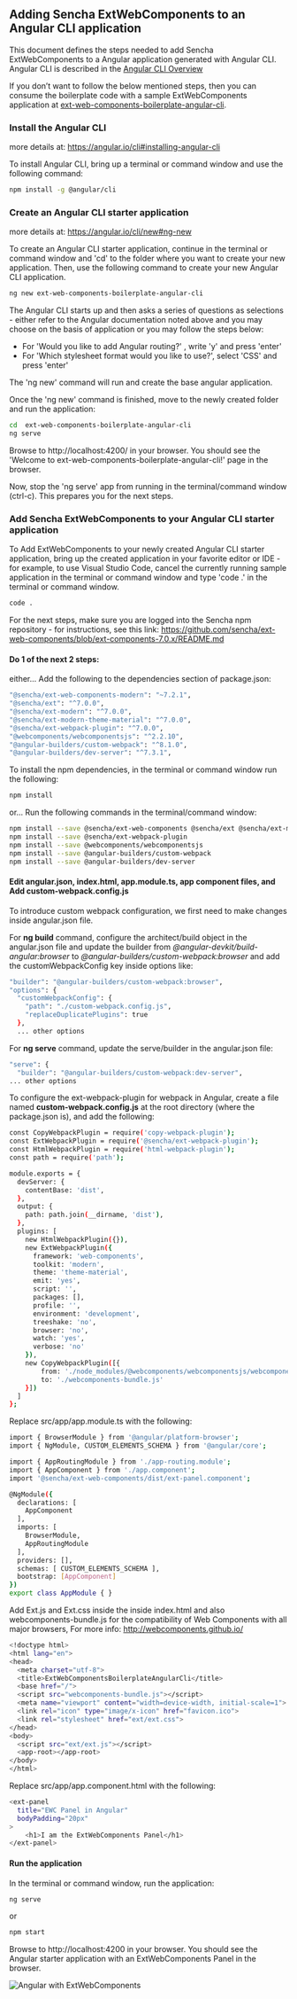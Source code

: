 ## Adding Sencha ExtWebComponents to an Angular CLI application

This document defines the steps needed to add Sencha ExtWebComponents to a Angular application generated with Angular CLI. Angular CLI is described in the [Angular CLI Overview](https://cli.angular.io/)

If you don’t want to follow the below mentioned steps, then you can consume the boilerplate code with a sample ExtWebComponents application at [ext-web-components-boilerplate-angular-cli](https://github.com/sencha/ext-web-components/tree/ext-components-7.0.x/packages/ext-web-components-boilerplate-angular-cli).

### Install the Angular CLI

more details at: https://angular.io/cli#installing-angular-cli

To install Angular CLI, bring up a terminal or command window and use the following command:

```sh
npm install -g @angular/cli
```

### Create an Angular CLI starter application

more details at: https://angular.io/cli/new#ng-new

To create an Angular CLI starter application, continue in the terminal or command window and 'cd' to the folder where you want to create your new application. Then, use the following command to create your new Angular CLI application.

```sh
ng new ext-web-components-boilerplate-angular-cli
```

The Angular CLI starts up and then asks a series of questions as selections - either refer to the Angular documentation noted above and you may choose on the basis of application or you may follow the steps below:

- For 'Would you like to add Angular routing?' , write 'y' and press 'enter'
- For 'Which stylesheet format would you like to use?', select 'CSS' and press 'enter'

The 'ng new' command will run and create the base angular application.

Once the 'ng new' command is finished, move to the newly created folder and run the application:

```sh
cd  ext-web-components-boilerplate-angular-cli
ng serve
```

Browse to http://localhost:4200/ in your browser. You should see the 'Welcome to ext-web-components-boilerplate-angular-cli!' page in the browser.

Now, stop the 'ng serve' app from running in the terminal/command window (ctrl-c). This prepares you for the next steps.

### Add Sencha ExtWebComponents to your Angular CLI starter application

To Add ExtWebComponents to your newly created Angular CLI starter application, bring up the created application in your favorite editor or IDE - for example, to use Visual Studio Code, cancel the currently running sample application in the terminal or command window and type 'code .' in the terminal or command window.

```sh
code .
```

For the next steps, make sure you are logged into the Sencha npm repository - for instructions, see this link: https://github.com/sencha/ext-web-components/blob/ext-components-7.0.x/README.md

#### Do 1 of the next 2 steps:

either...
Add the following to the dependencies section of package.json:

```sh
"@sencha/ext-web-components-modern": "~7.2.1",
"@sencha/ext": "^7.0.0",
"@sencha/ext-modern": "^7.0.0",
"@sencha/ext-modern-theme-material": "^7.0.0",
"@sencha/ext-webpack-plugin": "^7.0.0",
"@webcomponents/webcomponentsjs": "^2.2.10",
"@angular-builders/custom-webpack": "^8.1.0",
"@angular-builders/dev-server": "^7.3.1",
```

To install the npm dependencies, in the terminal or command window run the following:

```sh
npm install
```

or...
Run the following commands in the terminal/command window:

```sh
npm install --save @sencha/ext-web-components @sencha/ext @sencha/ext-modern @sencha/ext-modern-theme-material
npm install --save @sencha/ext-webpack-plugin
npm install --save @webcomponents/webcomponentsjs
npm install --save @angular-builders/custom-webpack
npm install --save @angular-builders/dev-server
```

#### Edit angular.json, index.html, app.module.ts, app component files, and Add custom-webpack.config.js

To introduce custom webpack configuration, we first need to make changes inside angular.json file.

For **ng build** command, configure the architect/build object in the angular.json file and update the builder from _@angular-devkit/build-angular:browser_ to _@angular-builders/custom-webpack:browser_ and add the customWebpackConfig key inside options like:

```sh
"builder": "@angular-builders/custom-webpack:browser",
"options": {
  "customWebpackConfig": {
    "path": "./custom-webpack.config.js",
    "replaceDuplicatePlugins": true
  },
  ... other options
```

For **ng serve** command, update the serve/builder in the angular.json file:

```sh
"serve": {
  "builder": "@angular-builders/custom-webpack:dev-server",
... other options
```

To configure the ext-webpack-plugin for webpack in Angular, create a file named **custom-webpack.config.js** at the root directory (where the package.json is), and add the following:

```sh
const CopyWebpackPlugin = require('copy-webpack-plugin');
const ExtWebpackPlugin = require('@sencha/ext-webpack-plugin');
const HtmlWebpackPlugin = require('html-webpack-plugin');
const path = require('path');

module.exports = {
  devServer: {
    contentBase: 'dist',
  },
  output: {
    path: path.join(__dirname, 'dist'),
  },
  plugins: [
    new HtmlWebpackPlugin({}),
    new ExtWebpackPlugin({
      framework: 'web-components',
      toolkit: 'modern',
      theme: 'theme-material',
      emit: 'yes',
      script: '',
      packages: [],
      profile: '',
      environment: 'development',
      treeshake: 'no',
      browser: 'no',
      watch: 'yes',
      verbose: 'no'
    }),
    new CopyWebpackPlugin([{
        from: './node_modules/@webcomponents/webcomponentsjs/webcomponents-bundle.js',
        to: './webcomponents-bundle.js'
    }])
  ]
};
```

Replace src/app/app.module.ts with the following:

```sh
import { BrowserModule } from '@angular/platform-browser';
import { NgModule, CUSTOM_ELEMENTS_SCHEMA } from '@angular/core';

import { AppRoutingModule } from './app-routing.module';
import { AppComponent } from './app.component';
import '@sencha/ext-web-components/dist/ext-panel.component';

@NgModule({
  declarations: [
    AppComponent
  ],
  imports: [
    BrowserModule,
    AppRoutingModule
  ],
  providers: [],
  schemas: [ CUSTOM_ELEMENTS_SCHEMA ],
  bootstrap: [AppComponent]
})
export class AppModule { }
```

Add Ext.js and Ext.css inside the inside index.html and also webcomponents-bundle.js for the compatibility of Web Components with all major browsers, For more info: http://webcomponents.github.io/

```sh
<!doctype html>
<html lang="en">
<head>
  <meta charset="utf-8">
  <title>ExtWebComponentsBoilerplateAngularCli</title>
  <base href="/">
  <script src="webcomponents-bundle.js"></script>
  <meta name="viewport" content="width=device-width, initial-scale=1">
  <link rel="icon" type="image/x-icon" href="favicon.ico">
  <link rel="stylesheet" href="ext/ext.css">
</head>
<body>
  <script src="ext/ext.js"></script>
  <app-root></app-root>
</body>
</html>
```

Replace src/app/app.component.html with the following:

```sh
<ext-panel
  title="EWC Panel in Angular"
  bodyPadding="20px"
>
    <h1>I am the ExtWebComponents Panel</h1>
</ext-panel>
```

#### Run the application

In the terminal or command window, run the application:

```sh
ng serve
```

or

```sh
npm start
```

Browse to http://localhost:4200 in your browser. You should see the Angular starter application with an ExtWebComponents Panel in the browser.

![Angular with ExtWebComponents](Angular.png)
